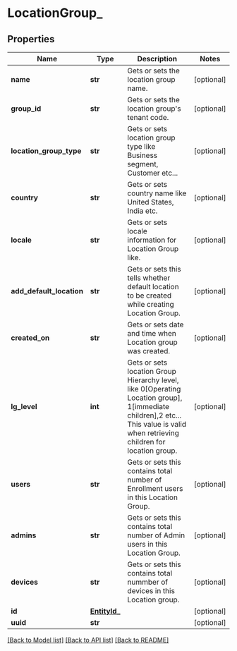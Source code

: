 # LocationGroup_

## Properties
Name | Type | Description | Notes
------------ | ------------- | ------------- | -------------
**name** | **str** | Gets or sets the location group name. | [optional] 
**group_id** | **str** | Gets or sets the location group&#39;s tenant code. | [optional] 
**location_group_type** | **str** | Gets or sets location group type like Business segment, Customer etc... | [optional] 
**country** | **str** | Gets or sets country name like United States, India etc. | [optional] 
**locale** | **str** | Gets or sets locale information for Location Group like. | [optional] 
**add_default_location** | **str** | Gets or sets this tells whether default location to be created while creating Location Group. | [optional] 
**created_on** | **str** | Gets or sets date and time when Location group was created. | [optional] 
**lg_level** | **int** | Gets or sets location Group Hierarchy level, like 0[Operating Location group], 1[immediate children],2 etc... This value is valid when retrieving children for location group. | [optional] 
**users** | **str** | Gets or sets this contains total number of Enrollment users in this Location Group. | [optional] 
**admins** | **str** | Gets or sets this contains total number of Admin users in this Location Group. | [optional] 
**devices** | **str** | Gets or sets this contains total nummber of devices in this Location group. | [optional] 
**id** | [**EntityId_**](EntityId_.md) |  | [optional] 
**uuid** | **str** |  | [optional] 

[[Back to Model list]](../README.md#documentation-for-models) [[Back to API list]](../README.md#documentation-for-api-endpoints) [[Back to README]](../README.md)


